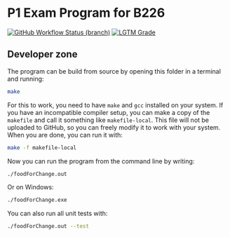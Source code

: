 # P1 Exam Program for B226
[![GitHub Workflow Status (branch)](https://img.shields.io/github/workflow/status/atjn/AAU-P1-B226/Compile/main)](https://github.com/atjn/AAU-P1-B226/actions/workflows/compile.yml)
[![LGTM Grade](https://img.shields.io/lgtm/grade/cpp/github/atjn/AAU-P1-B226)](https://lgtm.com/projects/g/atjn/AAU-P1-B226)

## Developer zone

The program can be build from source by opening this folder in a terminal and running:
```sh
make
```
 
For this to work, you need to have `make` and `gcc` installed on your system. If you have an incompatible compiler setup, you can make a copy of the `makefile` and call it something like `makefile-local`. This file will not be uploaded to GitHub, so you can freely modify it to work with your system. When you are done, you can run it with:
```sh
make -f makefile-local
```

Now you can run the program from the command line by writing:
```sh
./foodForChange.out
```
Or on Windows:
```sh
./foodForChange.exe
```

You can also run all unit tests with:
```sh
./foodForChange.out --test
```
